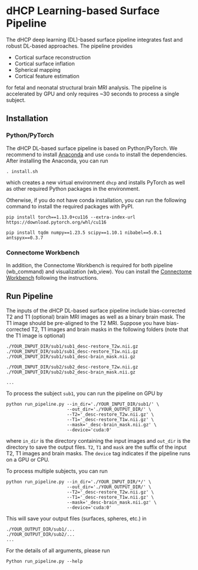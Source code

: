 # dHCP Learning-based Surface Pipeline

The dHCP deep learning (DL)-based surface pipeline integrates fast and robust DL-based approaches. The pipeline provides

* Cortical surface reconstruction
* Cortical surface inflation
* Spherical mapping
* Cortical feature estimation

for fetal and neonatal structural brain MRI analysis. The pipeline is accelerated by GPU and only requires ~30 seconds to process a single subject.


## Installation

### Python/PyTorch

The dHCP DL-based surface pipeline is based on Python/PyTorch. We recommend to install [Anaconda](https://www.anaconda.com/download) and use ```conda``` to install the dependencies. After installing the Anaconda, you can run 
```
. install.sh
```
 which creates a new virtual environment ```dhcp``` and installs PyTorch as well as other required Python packages in the environment.

Otherwise, if you do not have conda installation, you can run the following command to install the required packages with PyPI.
```
pip install torch==1.13.0+cu116 --extra-index-url https://download.pytorch.org/whl/cu116

pip install tqdm numpy==1.23.5 scipy==1.10.1 nibabel==5.0.1 antspyx==0.3.7
```

### Connectome Workbench

In addition, the Connectome Workbench is required for both pipeline (wb_command) and visualization (wb_view). You can install the [Connectome Workbench](https://www.humanconnectome.org/software/get-connectome-workbench) following the instructions.


## Run Pipeline

The inputs of the dHCP DL-based surface pipeline include bias-corrected T2 and T1 (optional) brain MRI images as well as a binary brain mask. The T1 image should be pre-aligned to the T2 MRI. Suppose you have bias-corrected T2, T1 images and brain masks in the following folders (note that the T1 image is optional)

```
./YOUR_INPUT_DIR/sub1/sub1_desc-restore_T2w.nii.gz
./YOUR_INPUT_DIR/sub1/sub1_desc-restore_T1w.nii.gz
./YOUR_INPUT_DIR/sub1/sub1_desc-brain_mask.nii.gz

./YOUR_INPUT_DIR/sub2/sub2_desc-restore_T2w.nii.gz
./YOUR_INPUT_DIR/sub2/sub2_desc-brain_mask.nii.gz

...
```

To process the subject ```sub1```, you can run the pipeline on GPU by
```
python run_pipeline.py --in_dir='./YOUR_INPUT_DIR/sub1/' \
                       --out_dir='./YOUR_OUTPUT_DIR/' \
                       --T2='_desc-restore_T2w.nii.gz' \
                       --T1='_desc-restore_T1w.nii.gz' \
                       --mask='_desc-brain_mask.nii.gz' \
                       --device='cuda:0'
```
where ```in_dir``` is the directory containing the input images and ```out_dir``` is the directory to save the output files. ```T2```, ```T1``` and ```mask``` are the suffix of the input T2, T1 images and brain masks. The ```device``` tag indicates if the pipeline runs on a GPU or CPU.

To process multiple subjects, you can run
```
python run_pipeline.py --in_dir='./YOUR_INPUT_DIR/*/' \
                       --out_dir='./YOUR_OUTPUT_DIR/' \
                       --T2='_desc-restore_T2w.nii.gz' \
                       --T1='_desc-restore_T1w.nii.gz' \
                       --mask='_desc-brain_mask.nii.gz' \
                       --device='cuda:0'
```

This will save your output files (surfaces, spheres, etc.) in
```
./YOUR_OUTPUT_DIR/sub1/...
./YOUR_OUTPUT_DIR/sub2/...
...
```


For the details of all arguments, please run
```
Python run_pipeline.py --help
```


